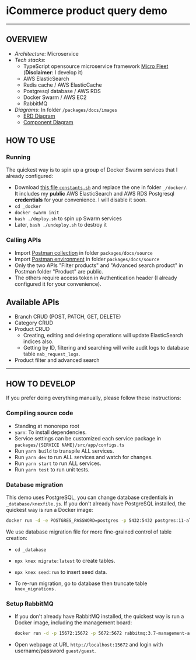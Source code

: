# iCommerce product query demo

---
## OVERVIEW

* _Architecture_: Microservice
* _Tech stacks_:
   - TypeScript opensource microservice framework [Micro Fleet](https://github.com/gennovative/micro-fleet) (**Disclaimer**: I develop it)
   - AWS ElasticSearch
   - Redis cache / AWS ElasticCache
   - Postgresql database / AWS RDS
   - Docker Swarm / AWS EC2
   - RabbitMQ
* _Diagrams_: In folder `/packages/docs/images`
   - [ERD Diagram](./packages/docs/images/icommerce-entity-relationship-diagram.png)
   - [Component Diagram](./packages/docs/images/icommerce-component-diagram.png)

## HOW TO USE

### Running

The quickest way is to spin up a group of Docker Swarm services that I already configured:

- Download [this file `constants.sh`](https://drive.google.com/file/d/1tI6t6mOhdQaXAyf2bDQHjTANux5EIcXT/view?usp=sharing) and replace the one in folder `_/docker/`. It includes my **public** AWS ElasticSearch and AWS RDS Postgresql **credentials** for your convenience. I will disable it soon.
- `cd _docker`
- `docker swarm init`
- `bash ./deploy.sh` to spin up Swarm services
- Later, `bash ./undeploy.sh` to destroy it

### Calling APIs

- Import [Postman collection](./packages/docs/source/NAB-iCommerce.postman_collection.json) in folder `packages/docs/source`
- Import [Postman environment](./packages/docs/source/NAB-Challenge-Container.postman_environment.json) in folder `packages/docs/source`
- Only the two APIs "Filter products" and "Advanced search product" in Postman folder "Product" are public.
- The others require access token in Authentication header (I already configured it for your convenience).

## Available APIs
- Branch CRUD (POST, PATCH, GET, DELETE)
- Category CRUD
- Product CRUD
   - Creating, editing and deleting operations will update ElasticSearch indices also.
   - Getting by ID, filtering and searching will write audit logs to database table `nab_request_logs`.
- Product filter and advanced search

---

## HOW TO DEVELOP

If you prefer doing everything manually, please follow these instructions:

### Compiling source code

- Standing at monorepo root
- `yarn`: To install dependencies.
- Service settings can be customized each service package in `packages/{SERVICE NAME}/src/app/configs.ts`
- Run `yarn build` to transpile ALL services.
- Run `yarn dev` to run ALL services and watch for changes.
- Run `yarn start` to run ALL services.
- Run `yarn test` to run unit tests.


### Database migration
This demo uses PostgreSQL, you can change database credentials in `_database/knexfile.js`. If you don't already have PostgreSQL installed, the quickest way is run a Docker image:

  ```bash
  docker run -d -e POSTGRES_PASSWORD=postgres -p 5432:5432 postgres:11-alpine
  ```

We use database migration file for more fine-grained control of table creation:

- `cd _database`
- `npx knex migrate:latest` to create tables.
- `npx knex seed:run` to insert seed data.

- To re-run migration, go to database then truncate table `knex_migrations.`

### Setup RabbitMQ

- If you don't already have RabbitMQ installed, the quickest way is run a Docker image, including the management board:

  ```bash
  docker run -d -p 15672:15672 -p 5672:5672 rabbitmq:3.7-management-alpine
  ```

- Open webpage at URL `http://localhost:15672` and login with username/password `guest/guest`.
